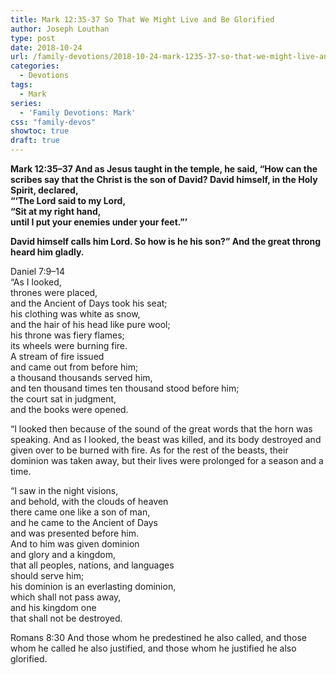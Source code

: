 ```yaml
---  
title: Mark 12:35-37 So That We Might Live and Be Glorified  
author: Joseph Louthan  
type: post  
date: 2018-10-24  
url: /family-devotions/2018-10-24-mark-1235-37-so-that-we-might-live-and-b.md/  
categories:  
  - Devotions
tags:
  - Mark
series:
  - 'Family Devotions: Mark'
css: "family-devos"
showtoc: true
draft: true
---
```


**Mark 12:35–37 And as Jesus taught in the temple, he said, “How can the scribes say that the Christ is the son of David? David himself, in the Holy Spirit, declared,  
  “‘The Lord said to my Lord,  
  “Sit at my right hand,    
  until I put your enemies under your feet.”’**

**David himself calls him Lord. So how is he his son?” And the great throng heard him gladly.**  
  
Daniel 7:9–14    
  “As I looked,  
  thrones were placed,  
  and the Ancient of Days took his seat;  
  his clothing was white as snow,  
  and the hair of his head like pure wool;  
  his throne was fiery flames;  
  its wheels were burning fire.  
  A stream of fire issued  
  and came out from before him;  
  a thousand thousands served him,  
  and ten thousand times ten thousand stood before him;  
  the court sat in judgment,  
  and the books were opened.
  
“I looked then because of the sound of the great words that the horn was speaking. And as I looked, the beast was killed, and its body destroyed and given over to be burned with fire. As for the rest of the beasts, their dominion was taken away, but their lives were prolonged for a season and a time.  
  
  “I saw in the night visions,  
  and behold, with the clouds of heaven  
  there came one like a son of man,  
  and he came to the Ancient of Days  
  and was presented before him.  
  And to him was given dominion  
  and glory and a kingdom,  
  that all peoples, nations, and languages  
  should serve him;  
  his dominion is an everlasting dominion,  
  which shall not pass away,  
  and his kingdom one  
  that shall not be destroyed.  
  
Romans 8:30 And those whom he predestined he also called, and those whom he called he also justified, and those whom he justified he also glorified.  
